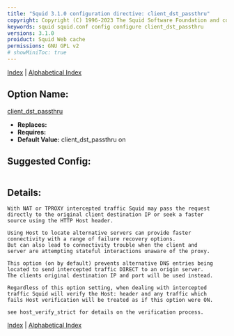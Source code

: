 ```yaml
---
title: "Squid 3.1.0 configuration directive: client_dst_passthru"
copyright: Copyright (C) 1996-2023 The Squid Software Foundation and contributors
keywords: squid squid.conf config configure client_dst_passthru
versions: 3.1.0
proiduct: Squid Web cache
permissions: GNU GPL v2
# showMiniToc: true
---
```

[Index](index#toc_client_dst_passthru) | [Alphabetical Index](index_all#toc_client_dst_passthru)

## Option Name:
[client_dst_passthru](#client_dst_passthru)
 * **Replaces:** 
 * **Requires:** 
 * **Default Value:** client_dst_passthru on


## Suggested Config:
```plaintext

```

## Details:

	With NAT or TPROXY intercepted traffic Squid may pass the request
	directly to the original client destination IP or seek a faster
	source using the HTTP Host header.

	Using Host to locate alternative servers can provide faster
	connectivity with a range of failure recovery options.
	But can also lead to connectivity trouble when the client and
	server are attempting stateful interactions unaware of the proxy.

	This option (on by default) prevents alternative DNS entries being
	located to send intercepted traffic DIRECT to an origin server.
	The clients original destination IP and port will be used instead.

	Regardless of this option setting, when dealing with intercepted
	traffic Squid will verify the Host: header and any traffic which
	fails Host verification will be treated as if this option were ON.

	see host_verify_strict for details on the verification process.



[Index](index#toc_client_dst_passthru) | [Alphabetical Index](index_all#toc_client_dst_passthru)

